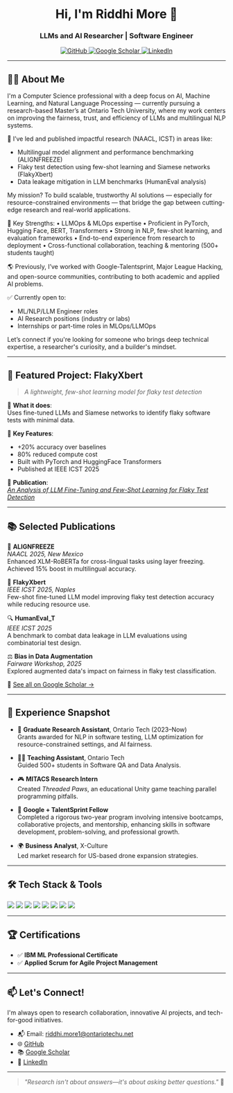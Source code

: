 <h1 align="center">Hi, I'm Riddhi More 👋</h1>
<h3 align="center">LLMs and AI Researcher | Software Engineer</h3>

<p align="center">
  <a href="https://github.com/MsMore">
    <img src="https://img.shields.io/github/followers/MsMore?label=GitHub&style=social" alt="GitHub" />
  </a>
  <a href="https://scholar.google.ca/citations?user=-T-0keIAAAAJ&hl=en&oi=ao">
    <img src="https://img.shields.io/badge/Google-Scholar-4285F4?logo=google-scholar&logoColor=white" alt="Google Scholar" />
  </a>
  <a href="https://www.linkedin.com/in/riddhi-more">
    <img src="https://img.shields.io/badge/LinkedIn-Riddhi%20More-blue?logo=linkedin&logoColor=white" alt="LinkedIn" />
  </a>
</p>

---

## 👩‍💻 About Me

I'm a Computer Science professional with a deep focus on AI, Machine Learning, and Natural Language Processing — currently pursuing a research-based Master’s at Ontario Tech University, where my work centers on improving the fairness, trust, and efficiency of LLMs and multilingual NLP systems.

🚀 I’ve led and published impactful research (NAACL, ICST) in areas like:

- Multilingual model alignment and performance benchmarking (ALIGNFREEZE)
- Flaky test detection using few-shot learning and Siamese networks (FlakyXbert)
- Data leakage mitigation in LLM benchmarks (HumanEval analysis)

My mission? To build scalable, trustworthy AI solutions — especially for resource-constrained environments — that bridge the gap between cutting-edge research and real-world applications.

🧠 Key Strengths:
• LLMOps & MLOps expertise
• Proficient in PyTorch, Hugging Face, BERT, Transformers
• Strong in NLP, few-shot learning, and evaluation frameworks
• End-to-end experience from research to deployment
• Cross-functional collaboration, teaching & mentoring (500+ students taught)

🌎 Previously, I’ve worked with Google-Talentsprint, Major League Hacking, and open-source communities, contributing to both academic and applied AI problems.

✅ Currently open to:

- ML/NLP/LLM Engineer roles
- AI Research positions (industry or labs)
- Internships or part-time roles in MLOps/LLMOps

Let’s connect if you're looking for someone who brings deep technical expertise, a researcher's curiosity, and a builder's mindset.

---

## 🚀 Featured Project: **FlakyXbert**

> *A lightweight, few-shot learning model for flaky test detection*

🔬 **What it does**:  
Uses fine-tuned LLMs and Siamese networks to identify flaky software tests with minimal data.

📌 **Key Features**:
- +20% accuracy over baselines
- 80% reduced compute cost
- Built with PyTorch and HuggingFace Transformers
- Published at IEEE ICST 2025

📄 **Publication**:  
[_An Analysis of LLM Fine-Tuning and Few-Shot Learning for Flaky Test Detection_](https://scholar.google.ca/citations?user=-T-0keIAAAAJ)

---

## 📚 Selected Publications

📘 **ALIGNFREEZE**  
*NAACL 2025, New Mexico*  
Enhanced XLM-RoBERTa for cross-lingual tasks using layer freezing. Achieved 15% boost in multilingual accuracy.

🧪 **FlakyXbert**  
*IEEE ICST 2025, Naples*  
Few-shot fine-tuned LLM model improving flaky test detection accuracy while reducing resource use.

🔍 **HumanEval_T**  
*IEEE ICST 2025*  
A benchmark to combat data leakage in LLM evaluations using combinatorial test design.

⚖️ **Bias in Data Augmentation**  
*Fairware Workshop, 2025*  
Explored augmented data's impact on fairness in flaky test classification.

📎 [See all on Google Scholar →](https://scholar.google.ca/citations?user=-T-0keIAAAAJ&hl=en&oi=ao)

---

## 💼 Experience Snapshot

- 🧠 **Graduate Research Assistant**, Ontario Tech (2023–Now)  
  Grants awarded for NLP in software testing, LLM optimization for resource-constrained settings, and AI fairness.

- 👩‍🏫 **Teaching Assistant**, Ontario Tech  
  Guided 500+ students in Software QA and Data Analysis.

- 🎮 **MITACS Research Intern**  
  Created *Threaded Paws*, an educational Unity game teaching parallel programming pitfalls.

- 🤖 **Google + TalentSprint Fellow**  
 Completed a rigorous two-year program involving intensive bootcamps, collaborative projects, and mentorship, enhancing skills in software development, problem-solving, and professional growth. 

- 🌍 **Business Analyst**, X-Culture  
  Led market research for US-based drone expansion strategies.

---

## 🛠️ Tech Stack & Tools

<p align="left">
  <img src="https://img.shields.io/badge/Python-3776AB?logo=python&logoColor=white" />
  <img src="https://img.shields.io/badge/PyTorch-EE4C2C?logo=pytorch&logoColor=white" />
  <img src="https://img.shields.io/badge/TensorFlow-FF6F00?logo=tensorflow&logoColor=white" />
  <img src="https://img.shields.io/badge/AWS-232F3E?logo=amazonaws&logoColor=white" />
  <img src="https://img.shields.io/badge/Azure-0078D4?logo=microsoftazure&logoColor=white" />
  <img src="https://img.shields.io/badge/Unity-000000?logo=unity&logoColor=white" />
  <img src="https://img.shields.io/badge/Docker-2496ED?logo=docker&logoColor=white" />
  <img src="https://img.shields.io/badge/Git-F05032?logo=git&logoColor=white" />
</p>

---

## 🏆 Certifications

- ✅ **IBM ML Professional Certificate**  
- ✅ **Applied Scrum for Agile Project Management**

---

## 📫 Let's Connect!

I'm always open to research collaboration, innovative AI projects, and tech-for-good initiatives.

- 📬 Email: riddhi.more1@ontariotechu.net  
- 🌐 [GitHub](https://github.com/MsMore)  
- 📚 [Google Scholar](https://scholar.google.ca/citations?user=-T-0keIAAAAJ&hl=en&oi=ao)  
- 💼 [LinkedIn](https://www.linkedin.com/in/riddhi-more)

---

> _"Research isn't about answers—it's about asking better questions."_ 🚀


